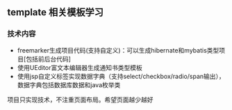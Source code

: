 ## template 相关模板学习

### 技术内容
* freemarker生成项目代码(支持自定义)：可以生成hibernate和mybatis类型项目[包括前后台代码]
* 使用UEditor富文本编辑器生成通知书类型模板
* 使用jsp自定义标签实现数据字典（支持select/checkbox/radio/span输出），数据字典包括数据库数据和java枚举类

项目只实现技术，不注重页面布局。希望页面越少越好






